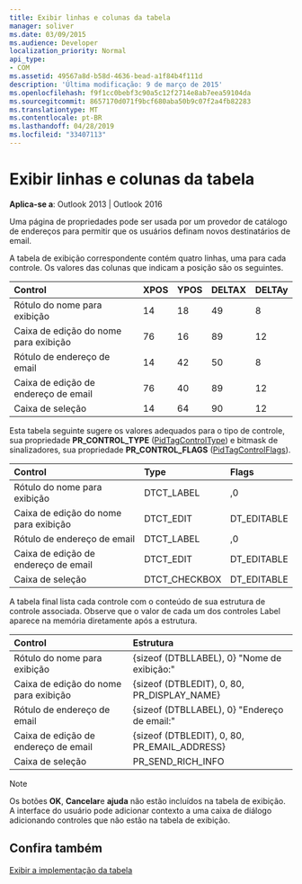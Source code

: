 ```yaml
---
title: Exibir linhas e colunas da tabela
manager: soliver
ms.date: 03/09/2015
ms.audience: Developer
localization_priority: Normal
api_type:
- COM
ms.assetid: 49567a8d-b58d-4636-bead-a1f84b4f111d
description: 'Última modificação: 9 de março de 2015'
ms.openlocfilehash: f9f1cc0bebf3c90a5c12f2714e8ab7eea59104da
ms.sourcegitcommit: 8657170d071f9bcf680aba50b9c07f2a4fb82283
ms.translationtype: MT
ms.contentlocale: pt-BR
ms.lasthandoff: 04/28/2019
ms.locfileid: "33407113"
---
```

# <a name="displaying-table-rows-and-columns"></a>Exibir linhas e colunas da tabela

  
  
**Aplica-se a**: Outlook 2013 | Outlook 2016 
  
 Uma página de propriedades pode ser usada por um provedor de catálogo de endereços para permitir que os usuários definam novos destinatários de email. 
  
A tabela de exibição correspondente contém quatro linhas, uma para cada controle. Os valores das colunas que indicam a posição são os seguintes.
  
|**Control**|**XPOS**|**YPOS**|**DELTAX**|**DELTAy**|
|:-----|:-----|:-----|:-----|:-----|
|Rótulo do nome para exibição  <br/> |14   <br/> |18   <br/> |49  <br/> |8   <br/> |
|Caixa de edição do nome para exibição  <br/> |76  <br/> |16   <br/> |89  <br/> |12  <br/> |
|Rótulo de endereço de email  <br/> |14   <br/> |42  <br/> |50  <br/> |8   <br/> |
|Caixa de edição de endereço de email  <br/> |76  <br/> |40  <br/> |89  <br/> |12  <br/> |
|Caixa de seleção  <br/> |14   <br/> |64  <br/> |90  <br/> |12  <br/> |
   
Esta tabela seguinte sugere os valores adequados para o tipo de controle, sua propriedade **PR_CONTROL_TYPE** ([PidTagControlType](pidtagcontroltype-canonical-property.md)) e bitmask de sinalizadores, sua propriedade **PR_CONTROL_FLAGS** ([PidTagControlFlags](pidtagcontrolflags-canonical-property.md)).
  
|**Control**|**Type**|**Flags**|
|:-----|:-----|:-----|
|Rótulo do nome para exibição  <br/> |DTCT_LABEL  <br/> |,0  <br/> |
|Caixa de edição do nome para exibição  <br/> |DTCT_EDIT  <br/> |DT_EDITABLE | DT_REQUIRED  <br/> |
|Rótulo de endereço de email  <br/> |DTCT_LABEL  <br/> |,0  <br/> |
|Caixa de edição de endereço de email  <br/> |DTCT_EDIT  <br/> |DT_EDITABLE | DT_REQUIRED  <br/> |
|Caixa de seleção  <br/> |DTCT_CHECKBOX  <br/> |DT_EDITABLE  <br/> |
   
A tabela final lista cada controle com o conteúdo de sua estrutura de controle associada. Observe que o valor de cada um dos controles Label aparece na memória diretamente após a estrutura.
  
|**Control**|**Estrutura**|
|:-----|:-----|
|Rótulo do nome para exibição  <br/> |{sizeof (DTBLLABEL), 0} "Nome de exibição:"  <br/> |
|Caixa de edição do nome para exibição  <br/> |{sizeof (DTBLEDIT), 0, 80, PR_DISPLAY_NAME}  <br/> |
|Rótulo de endereço de email  <br/> |{sizeof (DTBLLABEL), 0} "Endereço de email:"  <br/> |
|Caixa de edição de endereço de email  <br/> |{sizeof (DTBLEDIT), 0, 80, PR_EMAIL_ADDRESS}  <br/> |
|Caixa de seleção  <br/> |PR_SEND_RICH_INFO  <br/> |
   
> [!NOTE]
> Os botões **OK**, **Cancelar**e **ajuda** não estão incluídos na tabela de exibição. A interface do usuário pode adicionar contexto a uma caixa de diálogo adicionando controles que não estão na tabela de exibição. 
  
## <a name="see-also"></a>Confira também



[Exibir a implementação da tabela](display-table-implementation.md)

